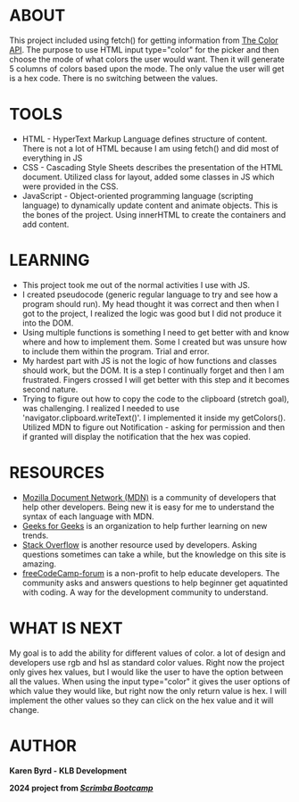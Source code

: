 # ABOUT
This project included using fetch() for getting information from [The Color API](https://www.thecolorapi.com/). The purpose to use HTML input type="color" for the picker and then choose the mode of what colors the user would want. Then it will generate 5 columns of colors based upon the mode. The only value the user will get is a hex code. There is no switching between the values. 
# TOOLS
- HTML - HyperText Markup Language defines structure of content. There is not a lot of HTML because I am using fetch() and did most of everything in JS
- CSS - Cascading Style Sheets describes the presentation of the HTML document. Utilized class for layout, added some classes in JS which were provided in the CSS.
- JavaScript - Object-oriented programming language (scripting language) to dynamically update content and animate objects. This is the bones of the project. Using innerHTML to create the containers and add content. 
# LEARNING
- This project took me out of the normal activities I use with JS. 
- I created pseudocode (generic regular language to try and see how a program should run). My head thought it was correct and then when I got to the project, I realized the logic was good but I did not produce it into the DOM. 
- Using multiple functions is something I need to get better with and know where and how to implement them. Some I created but was unsure how to include them within the program. Trial and error. 
- My hardest part with JS is not the logic of how functions and classes should work, but the DOM. It is a step I continually forget and then I am frustrated. Fingers crossed I will get better with this step and it becomes second nature.
- Trying to figure out how to copy the code to the clipboard (stretch goal), was challenging. I realized I needed to use 'navigator.clipboard.writeText()'. I implemented it inside my getColors(). Utilized MDN to figure out Notification - asking for permission and then if granted will display the notification that the hex was copied.
# RESOURCES
- [Mozilla Document Network (MDN)](https://developer.mozilla.org/en-US/) is a community of developers that help other developers. Being new it is easy for me to understand the syntax of each language with MDN.
- [Geeks for Geeks](https://www.geeksforgeeks.org/) is an organization to help further learning on new trends.
- [Stack Overflow](https://stackoverflow.com/) is another resource used by developers. Asking questions sometimes can take a while, but the knowledge on this site is amazing.
- [freeCodeCamp-forum](https://forum.freecodecamp.org/) is a non-profit to help educate developers. The community asks and answers questions to help beginner get aquatinted with coding. A way for the development community to understand.
# WHAT IS NEXT
My goal is to add the ability for different values of color. a lot of design and developers use rgb and hsl as standard color values. Right now the project only gives hex values, but I would like the user to have the option between all the values. 
When using the input type="color" it gives the user options of which value they would like, but right now the only return value is hex. 
I will implement the other values so they can click on the hex value and it will change.
# AUTHOR
**Karen Byrd - KLB Development**

**2024 project from *[Scrimba Bootcamp](https://scrimba.com)***